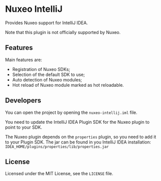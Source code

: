 # Nuxeo IntelliJ

Provides Nuxeo support for IntelliJ IDEA.

Note that this plugin is not officially supported by Nuxeo.

## Features

Main features are:

* Registration of Nuxeo SDKs;
* Selection of the default SDK to use;
* Auto detection of Nuxeo modules;
* Hot reload of Nuxeo module marked as hot reloadable.

## Developers

You can open the project by opening the `nuxeo-intellij.iml` file.

You need to update the IntelliJ IDEA Plugin SDK for the Nuxeo plugin to point to your SDK.

The Nuxeo plugin depends on the `properties` plugin, so you need to add it to your Plugin SDK. The jar can be found in you IntelliJ IDEA installation: `IDEA_HOME/plugins/properties/lib/properties.jar`


## License

Licensed under the MIT License, see the `LICENSE` file.
